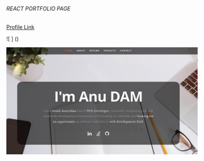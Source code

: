 ###### REACT PORTFOLIO PAGE

[Profile Link](https://anu-dam-react-portfolio.herokuapp.com)

![ ] ()

![](reactprofile.png)






